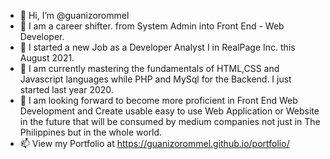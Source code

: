 

- 👋 Hi, I’m @guanizorommel
- 👀 I am a career shifter. from System Admin into Front End - Web Developer.
- 👀 I started a new Job as a Developer Analyst I in RealPage Inc. this August 2021.
- 🌱 I am currently mastering the fundamentals of  HTML,CSS and Javascript languages while PHP and MySql for the Backend. I just started last year 2020.
- 💞️ I am looking forward to become more proficient in Front End Web Development and Create usable easy to use Web Application or Website in the future that will be consumed by medium companies not just in The Philippines but in the whole world. 
- 📫 View my Portfolio at https://guanizorommel.github.io/portfolio/

<!---
guanizorommel/guanizorommel is a ✨ special ✨ repository because its `README.md` (this file) appears on your GitHub profile.
You can click the Preview link to take a look at your changes.
--->
